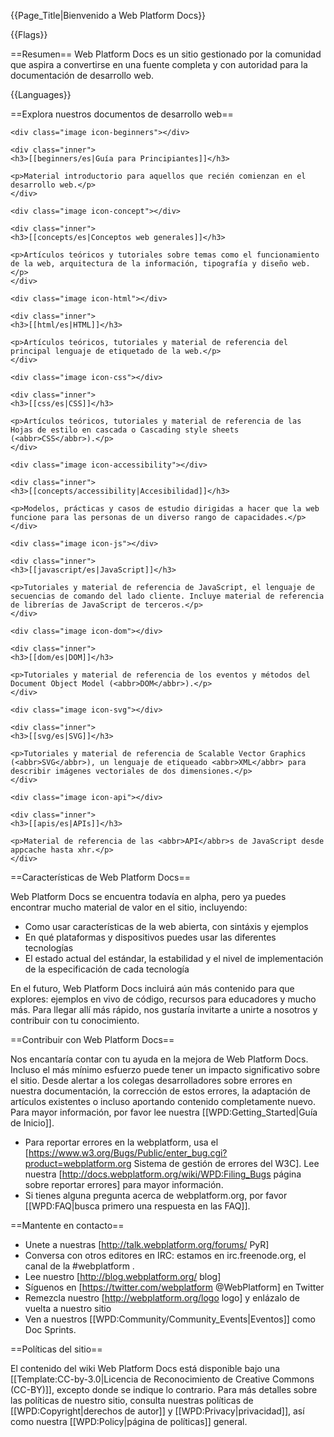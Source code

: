 {{Page_Title|Bienvenido a Web Platform Docs}}

{{Flags}}

==Resumen==
Web Platform Docs es un sitio gestionado por la comunidad que aspira a convertirse en una fuente completa y con autoridad para la documentación de desarrollo web.

{{Languages}}

==Explora nuestros documentos de desarrollo web==

<div class="topic-container">

  <div class="long-topic">
  
    <div class="image icon-beginners"></div>
    
    <div class="inner">
    <h3>[[beginners/es|Guía para Principiantes]]</h3>
    
    <p>Material introductorio para aquellos que recién comienzan en el desarrollo web.</p>
    </div>
  
  </div>
  
  <div class="long-topic">
  
    <div class="image icon-concept"></div>
    
    <div class="inner">
    <h3>[[concepts/es|Conceptos web generales]]</h3>
    
    <p>Artículos teóricos y tutoriales sobre temas como el funcionamiento de la web, arquitectura de la información, tipografía y diseño web.</p>
    </div>
  
  </div>
 
  <div class="long-topic">
  
    <div class="image icon-html"></div>
    
    <div class="inner">
    <h3>[[html/es|HTML]]</h3>
    
    <p>Artículos teóricos, tutoriales y material de referencia del principal lenguaje de etiquetado de la web.</p>
    </div>
  
  </div>
  
  <div class="long-topic">
  
    <div class="image icon-css"></div>
    
    <div class="inner">
    <h3>[[css/es|CSS]]</h3>
    
    <p>Artículos teóricos, tutoriales y material de referencia de las Hojas de estilo en cascada o Cascading style sheets (<abbr>CSS</abbr>).</p>
    </div>
  
  </div>
  
  <div class="long-topic">
  
    <div class="image icon-accessibility"></div>
    
    <div class="inner">
    <h3>[[concepts/accessibility|Accesibilidad]]</h3>
    
    <p>Modelos, prácticas y casos de estudio dirigidas a hacer que la web funcione para las personas de un diverso rango de capacidades.</p>
    </div>
  
  </div>
  
  <div class="long-topic">
  
    <div class="image icon-js"></div>
    
    <div class="inner">
    <h3>[[javascript/es|JavaScript]]</h3>
    
    <p>Tutoriales y material de referencia de JavaScript, el lenguaje de secuencias de comando del lado cliente. Incluye material de referencia de librerías de JavaScript de terceros.</p>
    </div>
  
  </div>
  
  <div class="long-topic">
  
    <div class="image icon-dom"></div>
    
    <div class="inner">
    <h3>[[dom/es|DOM]]</h3>
    
    <p>Tutoriales y material de referencia de los eventos y métodos del Document Object Model (<abbr>DOM</abbr>).</p>
    </div>
  
  </div>

  <div class="long-topic">
  
    <div class="image icon-svg"></div>
    
    <div class="inner">
    <h3>[[svg/es|SVG]]</h3>
    
    <p>Tutoriales y material de referencia de Scalable Vector Graphics (<abbr>SVG</abbr>), un lenguaje de etiqueado <abbr>XML</abbr> para describir imágenes vectoriales de dos dimensiones.</p>
    </div>
  
  </div>

  <div class="long-topic">
  
    <div class="image icon-api"></div>
    
    <div class="inner">
    <h3>[[apis/es|APIs]]</h3>
    
    <p>Material de referencia de las <abbr>API</abbr>s de JavaScript desde appcache hasta xhr.</p>
    </div>
  
  </div>

</div>

<div class="clearfixboth"></div>


==Características de Web Platform Docs==

Web Platform Docs se encuentra todavía en alpha, pero ya puedes encontrar mucho material de valor en el sitio, incluyendo:

* Como usar características de la web abierta, con sintáxis y ejemplos
* En qué plataformas y dispositivos puedes usar las diferentes tecnologías
* El estado actual del estándar, la estabilidad y el nivel de implementación de la especificación de cada tecnología

En el futuro, Web Platform Docs incluirá aún más contenido para que explores: ejemplos en vivo de código, recursos para educadores y mucho más. Para llegar allí más rápido, nos gustaría invitarte a unirte a nosotros y contribuir con tu conocimiento.

==Contribuir con Web Platform Docs==

Nos encantaría contar con tu ayuda en la mejora de Web Platform Docs. Incluso el más mínimo esfuerzo puede tener un impacto significativo sobre el sitio. Desde alertar a los colegas desarrolladores sobre errores en nuestra documentación, la corrección de estos errores, la adaptación de artículos existentes o incluso aportando contenido completamente nuevo. Para mayor información, por favor lee nuestra [[WPD:Getting_Started|Guía de Inicio]].

* Para reportar errores en la webplatform, usa el [https://www.w3.org/Bugs/Public/enter_bug.cgi?product=webplatform.org Sistema de gestión de errores del W3C]. Lee nuestra [http://docs.webplatform.org/wiki/WPD:Filing_Bugs página sobre reportar errores] para mayor información.
* Si tienes alguna pregunta acerca de webplatform.org, por favor [[WPD:FAQ|busca primero una respuesta en las FAQ]].


==Mantente en contacto==

* Unete a nuestras [http://talk.webplatform.org/forums/ PyR]
* Conversa con otros editores en <abbr>IRC</abbr>: estamos en irc.freenode.org, el canal de la #webplatform .
* Lee nuestro [http://blog.webplatform.org/ blog]
* Síguenos en [https://twitter.com/webplatform @WebPlatform] en Twitter
* Remezcla nuestro [http://webplatform.org/logo logo] y enlázalo de vuelta a nuestro sitio
* Ven a nuestros [[WPD:Community/Community_Events|Eventos]] como Doc Sprints.

==Políticas del sitio==

El contenido del wiki Web Platform Docs está disponible bajo una [[Template:CC-by-3.0|Licencia de Reconocimiento de Creative Commons (CC-BY)]], excepto donde se indique lo contrario. Para más detalles sobre las políticas de nuestro sitio, consulta nuestras políticas de [[WPD:Copyright|derechos de autor]] y [[WPD:Privacy|privacidad]], así como nuestra [[WPD:Policy|página de políticas]] general.